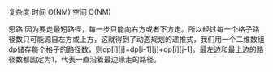 复杂度
时间 O(NM) 空间 O(NM)

思路
因为要走最短路径，每一步只能向右方或者下方走。所以经过每一个格子路径数只可能源自左方或上方，这就得到了动态规划的递推式，我们用一个二维数组dp储存每个格子的路径数，则dp[i][j]=dp[i-1][j]+dp[i][j-1]。最左边和最上边的路径数都固定为1，代表一直沿着最边缘走的路径。
